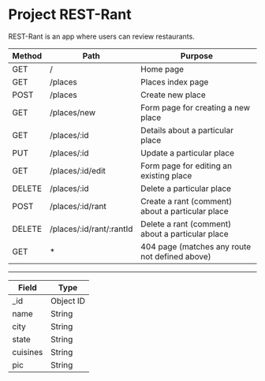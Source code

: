 # Project REST-Rant

REST-Rant is an app where users can review restaurants.

| Method | Path                  | Purpose                                         |
|--------|-----------------------|-------------------------------------------------|
| GET    | /                     | Home page                                       |
| GET    | /places               | Places index page                               |
| POST   | /places               | Create new place                                |
| GET    | /places/new           | Form page for creating a new place              |
| GET    | /places/:id           | Details about a particular place                |
| PUT    | /places/:id           | Update a particular place                       |
| GET    | /places/:id/edit      | Form page for editing an existing place         |
| DELETE | /places/:id           | Delete a particular place                       |
| POST   | /places/:id/rant      | Create a rant (comment) about a particular place|
| DELETE | /places/:id/rant/:rantId | Delete a rant (comment) about a particular place|
| GET    | *                     | 404 page (matches any route not defined above)  |

---

| Field    | Type      |
|----------|-----------|
| _id      | Object ID |
| name     | String    |
| city     | String    |
| state    | String    |
| cuisines | String    |
| pic      | String    |
